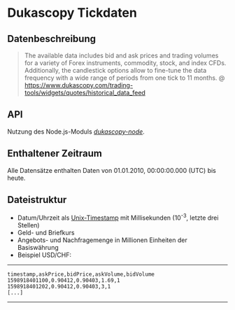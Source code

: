 # Dukascopy Tickdaten

## Datenbeschreibung

> The available data includes bid and ask prices and trading volumes for a variety of Forex instruments, commodity, stock, and index CFDs.
> Additionally, the candlestick options allow to fine-tune the data frequency with a wide range of periods from one tick to 11 months.
>@ https://www.dukascopy.com/trading-tools/widgets/quotes/historical_data_feed


## API

Nutzung des Node.js-Moduls [_dukascopy-node_](https://www.npmjs.com/package/dukascopy-node).

## Enthaltener Zeitraum

Alle Datensätze enthalten Daten von 01.01.2010, 00:00:00.000 (UTC) bis heute.

## Dateistruktur
- Datum/Uhrzeit als [Unix-Timestamp](https://de.wikipedia.org/wiki/Unixzeit) mit Millisekunden (10<sup>-3</sup>, letzte drei Stellen)
- Geld- und Briefkurs
- Angebots- und Nachfragemenge in Millionen Einheiten der Basiswährung
- Beispiel USD/CHF: 

---
	timestamp,askPrice,bidPrice,askVolume,bidVolume
	1598918401100,0.90412,0.90403,1.69,1
	1598918401202,0.90412,0.90403,3,1
	[...]
---
